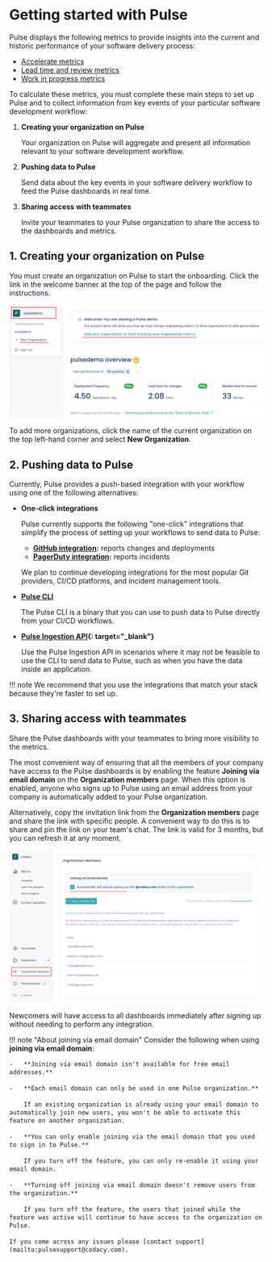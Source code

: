 # Getting started with Pulse

Pulse displays the following metrics to provide insights into the current and historic performance of your software delivery process:

-   [Accelerate metrics](metrics/accelerate.md)
-   [Lead time and review metrics](metrics/lead-time-reviews.md)
-   [Work in progress metrics](metrics/work-in-progress.md)

To calculate these metrics, you must complete these main steps to set up Pulse and to collect information from key events of your particular software development workflow:

1.  **Creating your organization on Pulse**

    Your organization on Pulse will aggregate and present all information relevant to your software development workflow.

1.  **Pushing data to Pulse**

    Send data about the key events in your software delivery workflow to feed the Pulse dashboards in real time.

1.  **Sharing access with teammates**

    Invite your teammates to your Pulse organization to share the access to the dashboards and metrics.

## 1. Creating your organization on Pulse

You must create an organization on Pulse to start the onboarding. Click the link in the welcome banner at the top of the page and follow the instructions.

![Adding a new organization on Pulse](images/organization-add.png)

To add more organizations, click the name of the current organization on the top left-hand corner and select **New Organization**.

## 2. Pushing data to Pulse

Currently, Pulse provides a push-based integration with your workflow using one of the following alternatives:

-   **One-click integrations**

    Pulse currently supports the following "one-click" integrations that simplify the process of setting up your workflows to send data to Pulse:

    -   **[GitHub integration](one-click-integrations/github-integration.md):** reports changes and deployments
    -   **[PagerDuty integration](one-click-integrations/pagerduty-integration.md):** reports incidents

    We plan to continue developing integrations for the most popular Git providers, CI/CD platforms, and incident management tools.

-   **[Pulse CLI](cli/cli.md)**

    The Pulse CLI is a binary that you can use to push data to Pulse directly from your CI/CD workflows.

-   **[Pulse Ingestion API](https://ingestion.pulse.codacy.com/v1/api-docs){: target="_blank"}**

    Use the Pulse Ingestion API in scenarios where it may not be feasible to use the CLI to send data to Pulse, such as when you have the data inside an application.

!!! note
    We recommend that you use the integrations that match your stack because they're faster to set up.

## 3. Sharing access with teammates

Share the Pulse dashboards with your teammates to bring more visibility to the metrics.

The most convenient way of ensuring that all the members of your company have access to the Pulse dashboards is by enabling the feature **Joining via email domain** on the **Organization members** page. When this option is enabled, anyone who signs up to Pulse using an email address from your company is automatically added to your Pulse organization.

Alternatively, copy the invitation link from the **Organization members** page and share the link with specific people. A convenient way to do this is to share and pin the link on your team's chat. The link is valid for 3 months, but you can refresh it at any moment.

![Adding organization members](images/joining-email-domain.png)

Newcomers will have access to all dashboards immediately after signing up without needing to perform any integration.

!!! note "About joining via email domain"
    Consider the following when using **joining via email domain**:

    -   **Joining via email domain isn't available for free email addresses.**

    -   **Each email domain can only be used in one Pulse organization.**

        If an existing organization is already using your email domain to automatically join new users, you won't be able to activate this feature on another organization.

    -   **You can only enable joining via the email domain that you used to sign in to Pulse.**

        If you turn off the feature, you can only re-enable it using your email domain.

    -   **Turning off joining via email domain doesn't remove users from the organization.**

        If you turn off the feature, the users that joined while the feature was active will continue to have access to the organization on Pulse.

    If you come across any issues please [contact support](mailto:pulsesupport@codacy.com).
